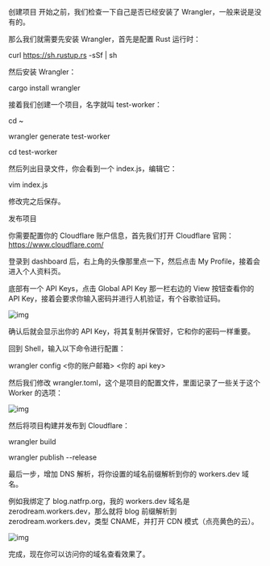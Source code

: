 创建项目
开始之前，我们检查一下自己是否已经安装了 Wrangler，一般来说是没有的。

那么我们就需要先安装 Wrangler，首先是配置 Rust 运行时：

curl https://sh.rustup.rs -sSf | sh

然后安装 Wrangler：

cargo install wrangler

接着我们创建一个项目，名字就叫 test-worker：

cd ~

wrangler generate test-worker

cd test-worker

然后列出目录文件，你会看到一个 index.js，编辑它：

vim index.js

修改完之后保存。

发布项目

你需要配置你的 Cloudflare 账户信息，首先我们打开 Cloudflare 官网：https://www.cloudflare.com/

登录到 dashboard 后，右上角的头像那里点一下，然后点击 My Profile，接着会进入个人资料页。

底部有一个 API Keys，点击 Global API Key 那一栏右边的 View 按钮查看你的 API Key，接着会要求你输入密码并进行人机验证，有个谷歌验证码。

![img](https://tc.ziyuan.ga/images/2019/06/10/1.png)

确认后就会显示出你的 API Key，将其复制并保管好，它和你的密码一样重要。

回到 Shell，输入以下命令进行配置：

wrangler config <你的账户邮箱> <你的 api key>

然后我们修改 wrangler.toml，这个是项目的配置文件，里面记录了一些关于这个 Worker 的选项：

![img](https://tc.ziyuan.ga/images/2019/06/10/2.png)

然后将项目构建并发布到 Cloudflare：

wrangler build

wrangler publish --release

最后一步，增加 DNS 解析，将你设置的域名前缀解析到你的 workers.dev 域名。

例如我绑定了 blog.natfrp.org，我的 workers.dev 域名是 zerodream.workers.dev，那么就将 blog 前缀解析到 zerodream.workers.dev，类型 CNAME，并打开 CDN 模式（点亮黄色的云）。

![img](https://tc.ziyuan.ga/images/2019/06/10/3.png)

完成，现在你可以访问你的域名查看效果了。
